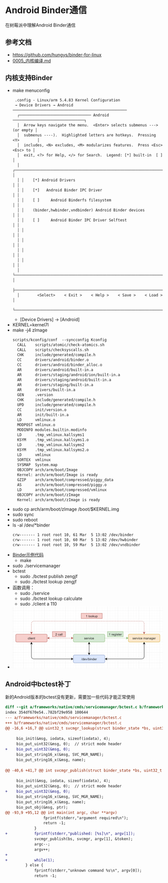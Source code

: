 # Android Binder通信

在树莓派中理解Android Binder通信

## 参考文档

* https://github.com/hungys/binder-for-linux
* [0005_内核编译.md](0005_内核编译.md)

## 内核支持Binder

* make menuconfig
  ```
   .config - Linux/arm 5.4.83 Kernel Configuration
   → Device Drivers → Android ───────────────────────────────────────────────────
    ┌──────────────────────────────── Android ────────────────────────────────┐
    │  Arrow keys navigate the menu.  <Enter> selects submenus ---> (or empty │
    │  submenus ----).  Highlighted letters are hotkeys.  Pressing <Y>        │
    │  includes, <N> excludes, <M> modularizes features.  Press <Esc><Esc> to │
    │  exit, <?> for Help, </> for Search.  Legend: [*] built-in  [ ]         │
    │ ┌─────────────────────────────────────────────────────────────────────┐ │
    │ │    [*] Android Drivers                                              │ │
    │ │    [*]   Android Binder IPC Driver                                  │ │
    │ │    [ ]     Android Binderfs filesystem                              │ │
    │ │    (binder,hwbinder,vndbinder) Android Binder devices               │ │
    │ │    [ ]     Android Binder IPC Driver Selftest                       │ │
    │ │                                                                     │ │
    │ │                                                                     │ │
    │ │                                                                     │ │
    │ │                                                                     │ │
    │ └─────────────────────────────────────────────────────────────────────┘ │
    ├─────────────────────────────────────────────────────────────────────────┤
    │        <Select>    < Exit >    < Help >    < Save >    < Load >         │
    └─────────────────────────────────────────────────────────────────────────┘
  ```
  * [Device Drivers] -> [Android]
* KERNEL=kernel7l
* make -j4 zImage
  ```
  scripts/kconfig/conf  --syncconfig Kconfig
    CALL    scripts/atomic/check-atomics.sh
    CALL    scripts/checksyscalls.sh
    CHK     include/generated/compile.h
    CC      drivers/android/binder.o
    CC      drivers/android/binder_alloc.o
    AR      drivers/android/built-in.a
    AR      drivers/staging/android/ion/built-in.a
    AR      drivers/staging/android/built-in.a
    AR      drivers/staging/built-in.a
    AR      drivers/built-in.a
    GEN     .version
    CHK     include/generated/compile.h
    UPD     include/generated/compile.h
    CC      init/version.o
    AR      init/built-in.a
    LD      vmlinux.o
    MODPOST vmlinux.o
    MODINFO modules.builtin.modinfo
    LD      .tmp_vmlinux.kallsyms1
    KSYM    .tmp_vmlinux.kallsyms1.o
    LD      .tmp_vmlinux.kallsyms2
    KSYM    .tmp_vmlinux.kallsyms2.o
    LD      vmlinux
    SORTEX  vmlinux
    SYSMAP  System.map
    OBJCOPY arch/arm/boot/Image
    Kernel: arch/arm/boot/Image is ready
    GZIP    arch/arm/boot/compressed/piggy_data
    AS      arch/arm/boot/compressed/piggy.o
    LD      arch/arm/boot/compressed/vmlinux
    OBJCOPY arch/arm/boot/zImage
    Kernel: arch/arm/boot/zImage is ready
  ```
* sudo cp arch/arm/boot/zImage /boot/$KERNEL.img
* sudo sync
* sudo reboot
* ls -al /dev/*binder
  ```
  crw------- 1 root root 10, 61 Mar  5 13:02 /dev/binder
  crw------- 1 root root 10, 60 Mar  5 13:02 /dev/hwbinder
  crw------- 1 root root 10, 59 Mar  5 13:02 /dev/vndbinder
  ```
* [Binder示例代码](https://github.com/LowLevelOfLogic/RaspberryPi/tree/servicemanager)
  * make
* sudo ./servicemanager
* bctest
  * sudo ./bctest publish zengjf
  * sudo ./bctest lookup zengjf
* 函数调用：
  * sudo ./service
  * sudo ./bctest lookup calculate
  * sudo ./client a 110  
* ![0020_Android_Binder_Communication.png](images/0020_Android_Binder_Communication.png)

## Android中bctest补丁

新的Android版本的bctest没有更新，需要加一些代码才能正常使用

```diff
diff --git a/frameworks/native/cmds/servicemanager/bctest.c b/frameworks/native/cmds/servicemanager/bctest.c
index 354df670e54..782bf29e958 100644
--- a/frameworks/native/cmds/servicemanager/bctest.c
+++ b/frameworks/native/cmds/servicemanager/bctest.c
@@ -16,6 +16,7 @@ uint32_t svcmgr_lookup(struct binder_state *bs, uint32_t target, const char *nam

     bio_init(&msg, iodata, sizeof(iodata), 4);
     bio_put_uint32(&msg, 0);  // strict mode header
+    bio_put_uint32(&msg, 0);
     bio_put_string16_x(&msg, SVC_MGR_NAME);
     bio_put_string16_x(&msg, name);

@@ -40,6 +41,7 @@ int svcmgr_publish(struct binder_state *bs, uint32_t target, const char *name, v

     bio_init(&msg, iodata, sizeof(iodata), 4);
     bio_put_uint32(&msg, 0);  // strict mode header
+    bio_put_uint32(&msg, 0);
     bio_put_string16_x(&msg, SVC_MGR_NAME);
     bio_put_string16_x(&msg, name);
     bio_put_obj(&msg, ptr);
@@ -93,9 +95,12 @@ int main(int argc, char **argv)
                 fprintf(stderr,"argument required\n");
                 return -1;
             }
+            fprintf(stderr,"published: [%s]\n", argv[1]);
             svcmgr_publish(bs, svcmgr, argv[1], &token);
             argc--;
             argv++;
+
+            while(1);
         } else {
             fprintf(stderr,"unknown command %s\n", argv[0]);
             return -1;
```